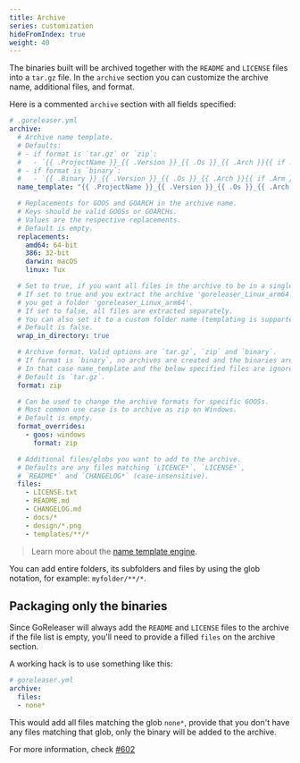 ```yaml
---
title: Archive
series: customization
hideFromIndex: true
weight: 40
---
```


The binaries built will be archived together with the `README` and `LICENSE` files into a
`tar.gz` file. In the `archive` section you can customize the archive name,
additional files, and format.

Here is a commented `archive` section with all fields specified:

```yml
# .goreleaser.yml
archive:
  # Archive name template.
  # Defaults:
  # - if format is `tar.gz` or `zip`:
  #   - `{{ .ProjectName }}_{{ .Version }}_{{ .Os }}_{{ .Arch }}{{ if .Arm }}v{{ .Arm }}{{ end }}`
  # - if format is `binary`:
  #   - `{{ .Binary }}_{{ .Version }}_{{ .Os }}_{{ .Arch }}{{ if .Arm }}v{{ .Arm }}{{ end }}`
  name_template: "{{ .ProjectName }}_{{ .Version }}_{{ .Os }}_{{ .Arch }}"

  # Replacements for GOOS and GOARCH in the archive name.
  # Keys should be valid GOOSs or GOARCHs.
  # Values are the respective replacements.
  # Default is empty.
  replacements:
    amd64: 64-bit
    386: 32-bit
    darwin: macOS
    linux: Tux

  # Set to true, if you want all files in the archive to be in a single directory.
  # If set to true and you extract the archive 'goreleaser_Linux_arm64.tar.gz',
  # you get a folder 'goreleaser_Linux_arm64'.
  # If set to false, all files are extracted separately.
  # You can also set it to a custom folder name (templating is supported).
  # Default is false.
  wrap_in_directory: true

  # Archive format. Valid options are `tar.gz`, `zip` and `binary`.
  # If format is `binary`, no archives are created and the binaries are instead uploaded directly.
  # In that case name_template and the below specified files are ignored.
  # Default is `tar.gz`.
  format: zip

  # Can be used to change the archive formats for specific GOOSs.
  # Most common use case is to archive as zip on Windows.
  # Default is empty.
  format_overrides:
    - goos: windows
      format: zip

  # Additional files/globs you want to add to the archive.
  # Defaults are any files matching `LICENCE*`, `LICENSE*`,
  # `README*` and `CHANGELOG*` (case-insensitive).
  files:
    - LICENSE.txt
    - README.md
    - CHANGELOG.md
    - docs/*
    - design/*.png
    - templates/**/*
```

> Learn more about the [name template engine](/templates).

You can add entire folders, its subfolders and files by using the glob notation,
for example: `myfolder/**/*`.

## Packaging only the binaries

Since GoReleaser will always add the `README` and `LICENSE` files to the
archive if the file list is empty, you'll need to provide a filled `files`
on the archive section.

A working hack is to use something like this:

```yaml
# goreleaser.yml
archive:
  files:
  - none*
```

This would add all files matching the glob `none*`, provide that you don't
have any files matching that glob, only the binary will be added to the
archive.

For more information, check [#602](https://github.com/goreleaser/goreleaser/issues/602)
